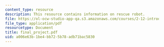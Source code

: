 ```yaml
---
content_type: resource
description: This resource contains information on rescue robot.
file: https://ol-ocw-studio-app-qa.s3.amazonaws.com/courses/2-12-introduction-to-robotics-fall-2005/a006e63b1be4bb725b78adb71bac5830_final_project.pdf
file_type: application/pdf
resourcetype: Document
title: final_project.pdf
uid: a006e63b-1be4-bb72-5b78-adb71bac5830
---
```

